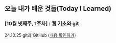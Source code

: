 ## 오늘 내가 배운 것들(Today I Learned)

### [10월 넷째주, 1주차] : 웹 기초와 git

24.10.25 git과 GitHub ([내용 확인하기](https://github.com/100-hours-a-week/david-til/blob/main/Oct/2024-10-25.md))

